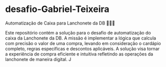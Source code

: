 # desafio-Gabriel-Teixeira
Automatização de Caixa para Lanchonete da DB 🍔🍟🥤

Este repositório contém a solução para o desafio de automatização 
do caixa da Lanchonete da DB. A missão é implementar a lógica 
que calcula com precisão o valor de uma compra, levando em 
consideração o cardápio completo, regras específicas e descontos aplicáveis. 
A solução visa tornar a experiência de compra eficiente e intuitiva
refletindo as operações da lanchonete de maneira digital. 
J
